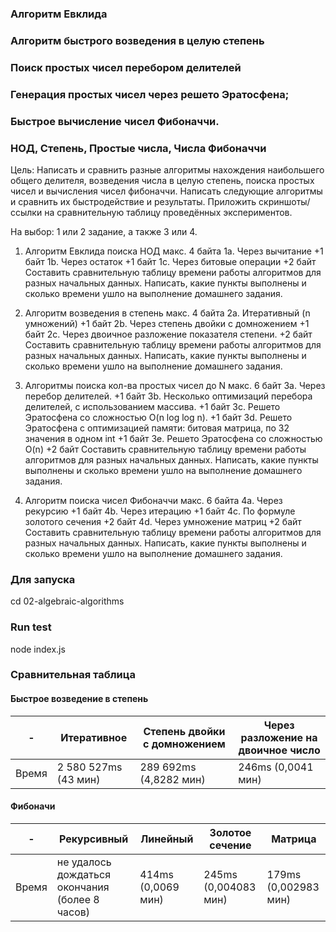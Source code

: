 ### Aлгоритм Евклида

### Aлгоритм быстрого возведения в целую степень

### Поиск простых чисел перебором делителей

### Генерация простых чисел через решето Эратосфена;

### Быстрое вычисление чисел Фибоначчи.

### НОД, Степень, Простые числа, Числа Фибоначчи

Цель: Написать и сравнить разные алгоритмы нахождения наибольшего общего делителя,
возведения числа в целую степень, поиска простых чисел и вычисления чисел фибоначчи.
Написать следующие алгоритмы и сравнить их быстродействие и результаты.
Приложить скриншоты/ссылки на сравнительную таблицу проведённых экспериментов.

На выбор: 1 или 2 задание, а также 3 или 4.

1. Алгоритм Евклида поиска НОД макс. 4 байта
   1a. Через вычитание
   +1 байт 1b. Через остаток
   +1 байт 1c. Через битовые операции
   +2 байт Составить сравнительную таблицу времени работы алгоритмов для разных начальных данных.
   Написать, какие пункты выполнены и сколько времени ушло на выполнение домашнего задания.

2. Алгоритм возведения в степень макс. 4 байта
   2а. Итеративный (n умножений)
   +1 байт 2b. Через степень двойки с домножением
   +1 байт 2c. Через двоичное разложение показателя степени.
   +2 байт Составить сравнительную таблицу времени работы алгоритмов для разных начальных данных.
   Написать, какие пункты выполнены и сколько времени ушло на выполнение домашнего задания.

3. Алгоритмы поиска кол-ва простых чисел до N макс. 6 байт
   3a. Через перебор делителей.
   +1 байт 3b. Несколько оптимизаций перебора делителей, с использованием массива.
   +1 байт 3c. Решето Эратосфена со сложностью O(n log log n).
   +1 байт 3d. Решето Эратосфена с оптимизацией памяти: битовая матрица, по 32 значения в одном int
   +1 байт 3e. Решето Эратосфена со сложностью O(n)
   +2 байт Составить сравнительную таблицу времени работы алгоритмов для разных начальных данных.
   Написать, какие пункты выполнены и сколько времени ушло на выполнение домашнего задания.

4. Алгоритм поиска чисел Фибоначчи макс. 6 байта
   4a. Через рекурсию
   +1 байт 4b. Через итерацию
   +1 байт 4c. По формуле золотого сечения
   +2 байт 4d. Через умножение матриц
   +2 байт Составить сравнительную таблицу времени работы алгоритмов для разных начальных данных.
   Написать, какие пункты выполнены и сколько времени ушло на выполнение домашнего задания.

### Для запуска

cd 02-algebraic-algorithms

### Run test

node index.js

### Сравнительная таблица

#### Быстрое возведение в степень

|     -  | Итеративное          | Степень двойки с домножением   | Через разложение на двоичное число |
|     - | -----------          | ----------------------------   | ---------------------------------- |
| Время | 2 580 527ms (43 мин) | 289 692ms (4,8282 мин)         | 246ms (0,0041 мин)                 |

#### Фибоначи

|  -     | Рекурсивный                                       | Линейный           | Золотое сечение      |  Матрица |
|   ----    | --------                                          | -------            | ---------------      | ------   |
| Время |  не удалось дождаться окончания (более 8 часов)   | 414ms (0,0069 мин) | 245ms (0,004083 мин) | 179ms (0,002983 мин) |

